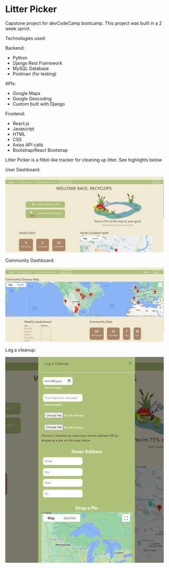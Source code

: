 # Litter Picker

Capstone project for devCodeCamp bootcamp. This project was built in a 2 week sprint.

Technologies used:

Backend:

- Python
- Django Rest Framework
- MySQL Database
- Postman (for testing)

APIs:

- Google Maps
- Google Geocoding
- Custom built with Django

Frontend:

- React.js
- Javascript
- HTML
- CSS
- Axios API calls
- Bootstrap/React Bootstrap

Litter Picker is a fitbit-like tracker for cleaning up litter. See highlights below

User Dashboard:

![Screenshot](/frontend/public/assets/userdash.png)

Community Dashboard:

![Screenshot](frontend/public/assets/commdash.png)

Log a cleanup:

![Screenshot](frontend/public/assets/logcleanup.png)
